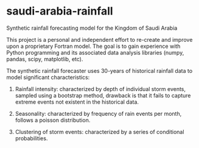 # saudi-arabia-rainfall

Synthetic rainfall forecasting model for the Kingdom of Saudi Arabia

This project is a personal and independent effort to re-create and improve upon a proprietary Fortran model. The goal is to gain experience with Python programming and its associated data analysis libraries (numpy, pandas, scipy, matplotlib, etc). 

The synthetic rainfall forecaster uses 30-years of historical rainfall data to model significant characteristics:

1. Rainfall intensity: characterized by depth of individual storm events, sampled using a bootstrap method, drawback is that it fails to capture extreme events not existent in the historical data.

2. Seasonality: characterized by frequency of rain events per month, follows a poisson distribution.

3. Clustering of storm events: characterized by a series of conditional probabilities.

